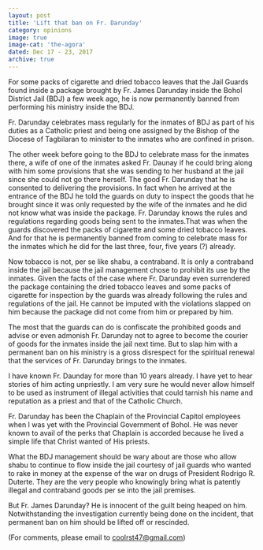 ```yaml
---
layout: post
title: 'Lift that ban on Fr. Darunday'
category: opinions
image: true
image-cat: 'the-agora'
dated: Dec 17 - 23, 2017
archive: true
---
```


For some packs of cigarette and dried tobacco leaves that the Jail Guards found inside a package brought by Fr. James Darunday inside the Bohol District Jail (BDJ) a few week ago, he is now permanently banned from performing his ministry inside the BDJ.

Fr. Darunday celebrates mass regularly for the inmates of BDJ as part of his duties as a Catholic priest and being one assigned by the Bishop of the Diocese of Tagbilaran to minister to the inmates who are confined in prison.

The other week before going to the BDJ to celebrate mass for the inmates there, a wife of one of the inmates asked Fr. Daunay if he could bring along with him some provisions that she was sending to her husband at the jail since she could not go there herself.  The good Fr. Darunday that he is consented to delivering the provisions.  In fact when he arrived at the entrance of the BDJ he told the guards on duty to inspect the goods that he brought since it was only requested by the wife of the inmates and he did not know what was inside the package.  Fr. Darunday knows the rules and regulations regarding goods being sent to the inmates.That was when the guards discovered the packs of cigarette and some dried tobacco leaves.  And for that he is permanently banned from coming to celebrate mass for the inmates which he did for the last three, four, five years (?) already.

Now tobacco is not, per se like shabu, a contraband.  It is only a contraband inside the jail because the jail management chose to prohibit its use by the inmates. Given the facts of the case where Fr. Darunday even surrendered the package containing the dried tobacco leaves and some packs of cigarette for inspection by the guards was already following the rules and regulations of the jail.  He cannot be imputed with the violations slapped on him because the package did not come from him or prepared by him.

The most that the guards can do is confiscate the prohibited goods and advise or even admonish Fr. Darunday not to agree to become the courier of goods for the inmates inside the jail next time.  But to slap him with a permanent ban on his ministry is a gross disrespect for the spiritual renewal that the services of Fr. Darunday brings to the inmates.

I have known Fr. Daunday for more than 10 years already.  I have yet to hear stories of him acting unpriestly.  I am very sure he would never allow himself to be used as instrument of illegal activities that could tarnish his name and reputation as a priest and that of the Catholic Church.

Fr. Darunday has been the Chaplain of the Provincial Capitol employees when I was yet with the Provincial Government of Bohol.  He was never known to avail of the perks that Chaplain is accorded because he lived a simple life that Christ wanted of His priests.

What the BDJ management should be wary about are those who allow shabu to continue to flow inside the jail courtesy of jail guards who wanted to rake in money at the expense of the war on drugs of President Rodrigo R. Duterte.  They are the very people who knowingly bring what is patently illegal and contraband goods per se into the jail premises.

But Fr. James Darunday? He is innocent of the guilt being heaped on him.  Notwithstanding the investigation currently being done on the incident, that permanent ban on him should be lifted off or rescinded. 

(For comments, please email to coolrst47@gmail.com)